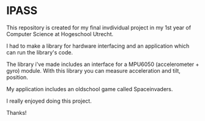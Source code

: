 # IPASS

This repository is created for my final invdividual project in my 1st year of Computer Science at Hogeschool Utrecht.

I had to make a library for hardware interfacing and an application which can run the library's code.

The library i've made includes an interface for a MPU6050 (accelerometer + gyro) module.
With this library you can measure acceleration and tilt, position.

My application includes an oldschool game called Spaceinvaders.

I really enjoyed doing this project. 

Thanks!
